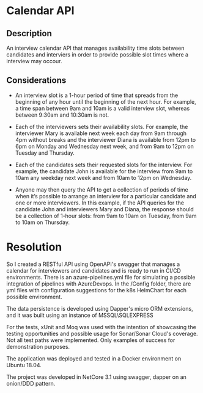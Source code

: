 # Calendar API

## Description
An interview calendar API that manages availability time slots between candidates and interviers in order to provide possible slot times where a interview may occour.

## Considerations
- An interview slot is a 1-hour period of time that spreads from the beginning of any hour until the beginning of the next hour. For example, a time span between 9am and 10am is a valid interview slot, whereas between 9:30am and 10:30am is not.
  
- Each of the interviewers sets their availability slots. For example, the interviewer Mary is available next week each day from 9am through 4pm without breaks and the interviewer Diana is available from 12pm to 6pm on Monday and Wednesday next week, and from 9am to 12pm on Tuesday and Thursday.

- Each of the candidates sets their requested slots for the interview. For example, the candidate John is available for the interview from 9am to 10am any weekday next week and from 10am to 12pm on Wednesday.

- Anyone may then query the API to get a collection of periods of time when it’s possible to arrange an interview for a particular candidate and one or more interviewers. In this example, if the API queries for the candidate John and interviewers Mary and Diana, the response should be a collection of 1-hour slots: from 9am to 10am on Tuesday, from 9am to 10am on Thursday.


# Resolution

So I created a RESTful API using OpenAPI's swagger that manages a calendar for interviewers and candidates and is ready to run in CI/CD environments.
There is an azure-pipelines.yml file for simulating a possible integration of pipelines with AzureDevops.
In the /Config folder, there are yml files with configuration suggestions for the k8s HelmChart for each possible environment.

The data persistence is developed using Dapper's micro ORM extensions, and it was built using an instance of MSSQL\SQLEXPRESS

For the tests, xUnit and Moq was used with the intention of showcasing the testing opportunities and possible usage for Sonar/Sonar Cloud's coverage. 
Not all test paths were implemented. Only examples of success for demonstration purposes.

The application was deployed and tested in a Docker environment on Ubuntu 18.04.

The project was developed in NetCore 3.1 using swagger, dapper on an onion/DDD pattern.